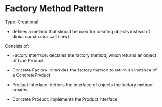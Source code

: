 # Factory Method Pattern

Type: Creational

- defines a method that should be used for creating objects instead of direct constructor call (new)

Consists of:

- Factory Interface: declares the factory method, which returns an object of type Product
- Concrete Factory: overrides the factory method to return an instance of a ConcreteProduct

- Product Interface: defines the interface of objects the factory method creates
- Concrete Product: implements the Product interface

